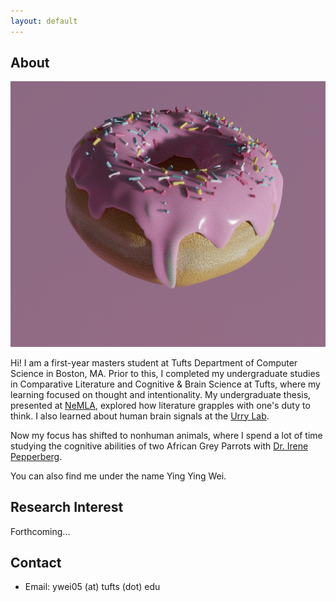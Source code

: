 ```yaml
---
layout: default
---
```


## About

<img class="profile-picture" src="headshot.png">

Hi! I am a first-year masters student at Tufts Department of Computer Science in Boston, MA. 
Prior to this, I completed my undergraduate studies in Comparative Literature and Cognitive & Brain Science at Tufts, where my learning focused on thought and intentionality. My undergraduate thesis, presented at [NeMLA](https://www.nemla.org/content/dam/www/nemla/newsletters/NeMLA_Newsletter_2025_Winter.pdf), explored how literature grapples with one's duty to think. I also learned about
human brain signals at the [Urry Lab](https://sites.tufts.edu/emotiononthebrain/personnel/heatherurry/).

Now my focus has shifted to nonhuman animals, where I spend a lot of time studying the cognitive abilities 
of two African Grey Parrots with [Dr. Irene Pepperberg](https://alexfoundation.org/).

You can also find me under the name Ying Ying Wei. 

## Research Interest

Forthcoming...

## Contact

* Email: ywei05 (at) tufts (dot) edu



